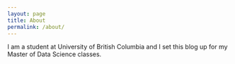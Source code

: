 ```yaml
---
layout: page
title: About
permalink: /about/
---
```


I am a student at University of British Columbia and I set this blog up for my Master of Data Science classes.
